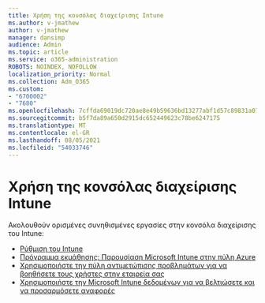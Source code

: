 ```yaml
---
title: Χρήση της κονσόλας διαχείρισης Intune
ms.author: v-jmathew
author: v-jmathew
manager: dansimp
audience: Admin
ms.topic: article
ms.service: o365-administration
ROBOTS: NOINDEX, NOFOLLOW
localization_priority: Normal
ms.collection: Adm_O365
ms.custom:
- "6700002"
- "7680"
ms.openlocfilehash: 7cffda69019dc720ae8e49b59636bd13277abf1d57c89831a077f4d66b4586a3
ms.sourcegitcommit: b5f7da89a650d2915dc652449623c78be6247175
ms.translationtype: MT
ms.contentlocale: el-GR
ms.lasthandoff: 08/05/2021
ms.locfileid: "54033746"
---
```

# <a name="using-intune-admin-console"></a>Χρήση της κονσόλας διαχείρισης Intune

Ακολουθούν ορισμένες συνηθισμένες εργασίες στην κονσόλα διαχείρισης του Intune:

- [Ρύθμιση του Intune](https://docs.microsoft.com/mem/intune/fundamentals/setup-steps)
- [Πρόγραμμα εκμάθησης: Παρουσίαση Microsoft Intune στην πύλη Azure](https://docs.microsoft.com/mem/intune/fundamentals/tutorial-walkthrough-intune-portal)
- [Χρησιμοποιήστε την πύλη αντιμετώπισης προβλημάτων για να βοηθήσετε τους χρήστες στην εταιρεία σας](https://docs.microsoft.com/mem/intune/fundamentals/help-desk-operators)
- [Χρησιμοποιήστε την Microsoft Intune δεδομένων για να βελτιώσετε και να προσαρμόσετε αναφορές](https://docs.microsoft.com/mem/intune/developer/reports-nav-create-intune-reports)
